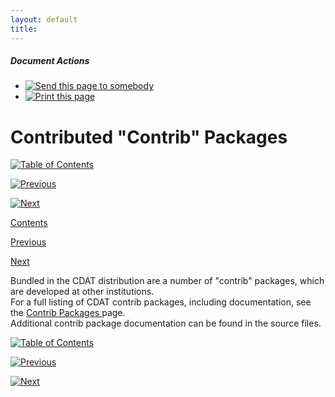 ```yaml
---
layout: default
title: 
---
```



#####  Document Actions

  * [ ![Send this page to somebody](media/mail_icon.gif) ](/cdat/download/installation-guide/contrib/sendto_form)
  * [ ![Print this page](media/print_icon.gif) ](/this.print\(\))

#  Contributed "Contrib" Packages

[ ![Table of Contents](media/arrow-up) ](/)

[ ![Previous](media/arrow-left) ](/removing-software)

[ ![Next](media/arrow-right) ](/special-notes)

[ Contents ](/)

[ Previous ](/removing-software)

[ Next ](/special-notes)

  
Bundled in the CDAT distribution are a number of "contrib" packages, which are
developed at other institutions.  
For a full listing of CDAT contrib packages, including documentation, see the
[ Contrib Packages ](/../contrib) page.  
Additional contrib package documentation can be found in the source files.  
  
  

[ ![Table of Contents](media/arrow-up) ](/)

[ ![Previous](media/arrow-left) ](/removing-software)

[ ![Next](media/arrow-right) ](/special-notes)

